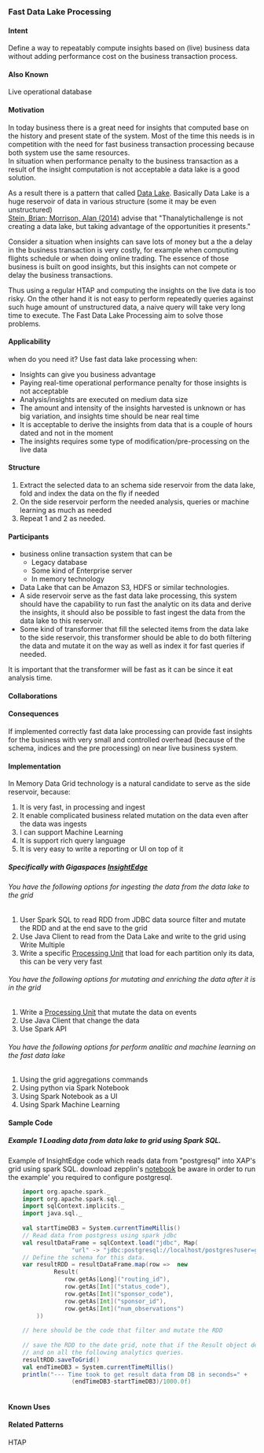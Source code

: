 
### Fast Data Lake Processing

#### Intent

Define a way to repeatably compute insights based on (live) business data without adding performance 
cost on the business transaction process.


#### Also Known 
Live operational database
 
#### Motivation 

In today business there is a great need for insights that computed base on the history and present state of the system.
Most of the time this needs is in competition with the need for fast business transaction processing because both system use the same resources.  
In situation when performance penalty to the business transaction as a result of the insight computation is not acceptable a data lake is a good solution.

As a result there is a pattern that called [Data Lake](https://en.wikipedia.org/wiki/Data_lake). 
Basically Data Lake is a huge reservoir of data in various structure (some it may be even unstructured)  
[Stein, Brian; Morrison, Alan (2014)](http://www.pwc.com/en_US/us/technoindicescast/2014/cloud-computing/assets/pdf/pwc-technology-forecast-data-lakes.pdf) advise that "Thanalytichallenge is not creating a data lake, but taking advantage of the opportunities it presents."

Consider a situation when insights can save lots of money but a the a delay in the business transaction is very costly, for example when computing flights schedule or when doing online trading.
The essence of those business is built on good insights, but this insights can not compete or delay the business transactions.

Thus using a regular HTAP and computing the insights on the live data is too risky.
On the other hand it is not easy to perform repeatedly queries against such huge amount of unstructured data, a naive query will take very long time to execute.
The Fast Data Lake Processing aim to solve those problems. 
 
#### Applicability 
when do you need it?  Use fast data lake processing when:
* Insights can give you business advantage
* Paying real-time operational performance penalty for those insights is not acceptable
* Analysis/insights are executed on medium data size
* The amount and intensity of the insights harvested is unknown or has big variation, and insights time should be near real time
* It is acceptable to derive the insights from data that is a couple of hours dated and not in the moment
* The insights requires some type of modification/pre-processing on the live data

#### Structure 

1. Extract the selected data to an schema side reservoir from the data lake, fold and index the data on the fly if needed
2. On the side reservoir perform the needed analysis, queries or machine learning as much as needed
3. Repeat 1 and 2 as needed.

#### Participants

* business online transaction system that can be
    * Legacy database
    * Some kind of Enterprise server
    * In memory technology
* Data Lake that can be Amazon S3, HDFS or similar technologies.
* A side reservoir serve as the fast data lake processing, this system should have the capability to run fast the analytic on its data and derive the insights, it should also be possible to fast ingest the data from the data lake to this reservoir.
* Some kind of transformer that fill the selected items from the data lake to the side reservoir, this transformer should be able to do both filtering the data and mutate it on the way as well as index it for fast queries if needed.
   
It is important that the transformer will be fast as it can be since it eat analysis time.

#### Collaborations

#### Consequences

If implemented correctly fast data lake processing can provide fast insights for the business with very small and controlled overhead (because of the schema, indices and the pre processing) on near live business system.

#### Implementation

In Memory Data Grid technology is a natural candidate to serve as the side reservoir, because:
1. It is very fast, in processing and ingest
2. It enable complicated business related mutation on the data even after the data was ingests
3. I can support Machine Learning
4. It is support rich query language
5. It is very easy to write a reporting or UI on top of it

##### Specifically with Gigaspaces [InsightEdge](https://insightedge.io/)

###### You have the following options for ingesting the data from the data lake to the grid
1. User Spark SQL to read RDD from JDBC data source filter and mutate the RDD and at the end save to the grid
2. Use Java Client to read from the Data Lake and write to the grid using Write Multiple
3. Write a specific [Processing Unit](https://docs.gigaspaces.com/xap/12.1/dev-java/the-processing-unit-overview.html) that load for each partition only its data, this can be very very fast

###### You have the following options for mutating and enriching the data after it is in the grid
1. Write a [Processing Unit](https://docs.gigaspaces.com/xap/12.1/dev-java/the-processing-unit-overview.html) that mutate the data on events
2. Use Java Client that change the data
3. Use Spark API

###### You have the following options for perform analitic and machine learning on the fast data lake
1. Using the grid aggregations commands
2. Using python via Spark Notebook
3. Using Spark Notebook as a UI
4. Using Spark Machine Learning 

#### Sample Code

##### Example 1 Loading data from data lake to grid using Spark SQL.
Example of InsightEdge code which reads data from "postgresql" into XAP's grid using spark SQL.
download zepplin's [notebook](https://github.com/InsightEdge/aa-helios.git)
be aware in order to run the example' you required to configure postgresql.

```Scala
    import org.apache.spark._
    import org.apache.spark.sql._
    import sqlContext.implicits._
    import java.sql._
    
    val startTimeDB3 = System.currentTimeMillis()
    // Read data from postgress using spark jdbc
    val resultDataFrame = sqlContext.load("jdbc", Map(
                  "url" -> "jdbc:postgresql://localhost/postgres?user=giga123&password=giga123","dbtable" -> "forecast_result"))
    // Define the schema for this data.              
    var resultRDD = resultDataFrame.map(row =>  new 
             Result(
                row.getAs[Long]("routing_id"), 
                row.getAs[Int]("status_code"),  
                row.getAs[Int]("sponsor_code"),
                row.getAs[Int]("sponsor_id"),  
                row.getAs[Int]("num_observations")
        ))
        
    // here should be the code that filter and mutate the RDD
        
    // save the RDD to the date grid, note that if the Result object defined with indices those indices will be used to fetch the data from the grid
    // and on all the following analytics queries. 
    resultRDD.saveToGrid() 
    val endTimeDB3 = System.currentTimeMillis()
    println("--- Time took to get result data from DB in seconds=" + 
                  (endTimeDB3-startTimeDB3)/1000.0f)
        
```

#### Known Uses

#### Related Patterns
HTAP
